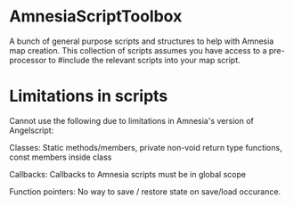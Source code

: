 AmnesiaScriptToolbox
====================

A bunch of general purpose scripts and structures to help with Amnesia map creation.
This collection of scripts assumes you have access to a pre-processor to #include the relevant scripts into your map script.

Limitations in scripts
====================
Cannot use the following due to limitations in Amnesia's version of Angelscript:

Classes: Static methods/members, private non-void return type functions, const members inside class

Callbacks: Callbacks to Amnesia scripts must be in global scope

Function pointers: No way to save / restore state on save/load occurance.
